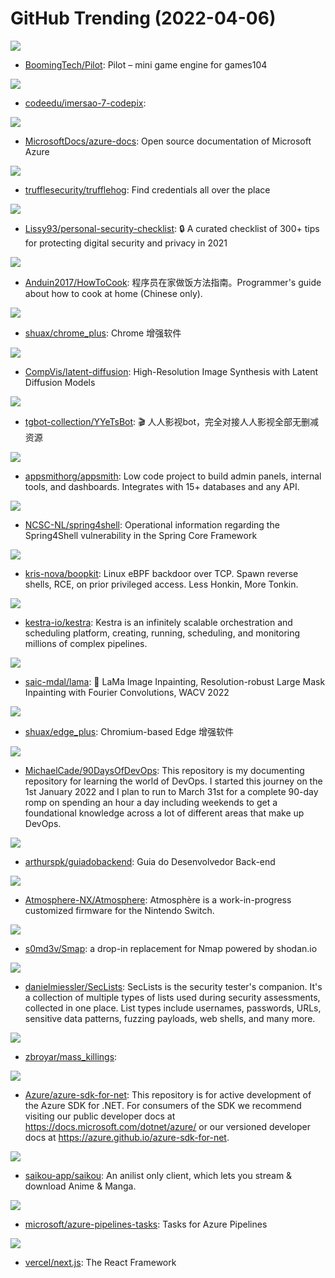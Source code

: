 # GitHub Trending (2022-04-06)

![](https://img.shields.io/badge/C%2B%2B-New%20210-green?style=flat-square&logo=appveyor)
- [BoomingTech/Pilot](https://github.com/BoomingTech/Pilot): Pilot – mini game engine for games104

![](https://img.shields.io/badge/Go-New%2017-green?style=flat-square&logo=appveyor)
- [codeedu/imersao-7-codepix](https://github.com/codeedu/imersao-7-codepix): 

![](https://img.shields.io/badge/PowerShell-New%206-green?style=flat-square&logo=appveyor)
- [MicrosoftDocs/azure-docs](https://github.com/MicrosoftDocs/azure-docs): Open source documentation of Microsoft Azure

![](https://img.shields.io/badge/Go-New%20324-green?style=flat-square&logo=appveyor)
- [trufflesecurity/trufflehog](https://github.com/trufflesecurity/trufflehog): Find credentials all over the place

![](https://img.shields.io/badge/none-New%20326-green?style=flat-square&logo=appveyor)
- [Lissy93/personal-security-checklist](https://github.com/Lissy93/personal-security-checklist): 🔒 A curated checklist of 300+ tips for protecting digital security and privacy in 2021

![](https://img.shields.io/badge/JavaScript-New%20414-green?style=flat-square&logo=appveyor)
- [Anduin2017/HowToCook](https://github.com/Anduin2017/HowToCook): 程序员在家做饭方法指南。Programmer's guide about how to cook at home (Chinese only).

![](https://img.shields.io/badge/C%2B%2B-New%2019-green?style=flat-square&logo=appveyor)
- [shuax/chrome_plus](https://github.com/shuax/chrome_plus): Chrome 增强软件

![](https://img.shields.io/badge/Jupyter%20Notebook-New%2064-green?style=flat-square&logo=appveyor)
- [CompVis/latent-diffusion](https://github.com/CompVis/latent-diffusion): High-Resolution Image Synthesis with Latent Diffusion Models

![](https://img.shields.io/badge/Python-New%20101-green?style=flat-square&logo=appveyor)
- [tgbot-collection/YYeTsBot](https://github.com/tgbot-collection/YYeTsBot): 🎬 人人影视bot，完全对接人人影视全部无删减资源

![](https://img.shields.io/badge/TypeScript-New%20179-green?style=flat-square&logo=appveyor)
- [appsmithorg/appsmith](https://github.com/appsmithorg/appsmith): Low code project to build admin panels, internal tools, and dashboards. Integrates with 15+ databases and any API.

![](https://img.shields.io/badge/Python-New%2024-green?style=flat-square&logo=appveyor)
- [NCSC-NL/spring4shell](https://github.com/NCSC-NL/spring4shell): Operational information regarding the Spring4Shell vulnerability in the Spring Core Framework

![](https://img.shields.io/badge/C-New%2083-green?style=flat-square&logo=appveyor)
- [kris-nova/boopkit](https://github.com/kris-nova/boopkit): Linux eBPF backdoor over TCP. Spawn reverse shells, RCE, on prior privileged access. Less Honkin, More Tonkin.

![](https://img.shields.io/badge/Java-New%20188-green?style=flat-square&logo=appveyor)
- [kestra-io/kestra](https://github.com/kestra-io/kestra): Kestra is an infinitely scalable orchestration and scheduling platform, creating, running, scheduling, and monitoring millions of complex pipelines.

![](https://img.shields.io/badge/Jupyter%20Notebook-New%2048-green?style=flat-square&logo=appveyor)
- [saic-mdal/lama](https://github.com/saic-mdal/lama): 🦙 LaMa Image Inpainting, Resolution-robust Large Mask Inpainting with Fourier Convolutions, WACV 2022

![](https://img.shields.io/badge/C%2B%2B-New%2022-green?style=flat-square&logo=appveyor)
- [shuax/edge_plus](https://github.com/shuax/edge_plus): Chromium-based Edge 增强软件

![](https://img.shields.io/badge/Shell-New%20165-green?style=flat-square&logo=appveyor)
- [MichaelCade/90DaysOfDevOps](https://github.com/MichaelCade/90DaysOfDevOps): This repository is my documenting repository for learning the world of DevOps. I started this journey on the 1st January 2022 and I plan to run to March 31st for a complete 90-day romp on spending an hour a day including weekends to get a foundational knowledge across a lot of different areas that make up DevOps.

![](https://img.shields.io/badge/none-New%2060-green?style=flat-square&logo=appveyor)
- [arthurspk/guiadobackend](https://github.com/arthurspk/guiadobackend): Guia do Desenvolvedor Back-end

![](https://img.shields.io/badge/C%2B%2B-New%2020-green?style=flat-square&logo=appveyor)
- [Atmosphere-NX/Atmosphere](https://github.com/Atmosphere-NX/Atmosphere): Atmosphère is a work-in-progress customized firmware for the Nintendo Switch.

![](https://img.shields.io/badge/Go-New%20194-green?style=flat-square&logo=appveyor)
- [s0md3v/Smap](https://github.com/s0md3v/Smap): a drop-in replacement for Nmap powered by shodan.io

![](https://img.shields.io/badge/PHP-New%2045-green?style=flat-square&logo=appveyor)
- [danielmiessler/SecLists](https://github.com/danielmiessler/SecLists): SecLists is the security tester's companion. It's a collection of multiple types of lists used during security assessments, collected in one place. List types include usernames, passwords, URLs, sensitive data patterns, fuzzing payloads, web shells, and many more.

![](https://img.shields.io/badge/none-New%2023-green?style=flat-square&logo=appveyor)
- [zbroyar/mass_killings](https://github.com/zbroyar/mass_killings): 

![](https://img.shields.io/badge/C%23-New%2068-green?style=flat-square&logo=appveyor)
- [Azure/azure-sdk-for-net](https://github.com/Azure/azure-sdk-for-net): This repository is for active development of the Azure SDK for .NET. For consumers of the SDK we recommend visiting our public developer docs at https://docs.microsoft.com/dotnet/azure/ or our versioned developer docs at https://azure.github.io/azure-sdk-for-net.

![](https://img.shields.io/badge/Kotlin-New%2014-green?style=flat-square&logo=appveyor)
- [saikou-app/saikou](https://github.com/saikou-app/saikou): An anilist only client, which lets you stream & download Anime & Manga.

![](https://img.shields.io/badge/TypeScript-New%201-green?style=flat-square&logo=appveyor)
- [microsoft/azure-pipelines-tasks](https://github.com/microsoft/azure-pipelines-tasks): Tasks for Azure Pipelines

![](https://img.shields.io/badge/JavaScript-New%20108-green?style=flat-square&logo=appveyor)
- [vercel/next.js](https://github.com/vercel/next.js): The React Framework

